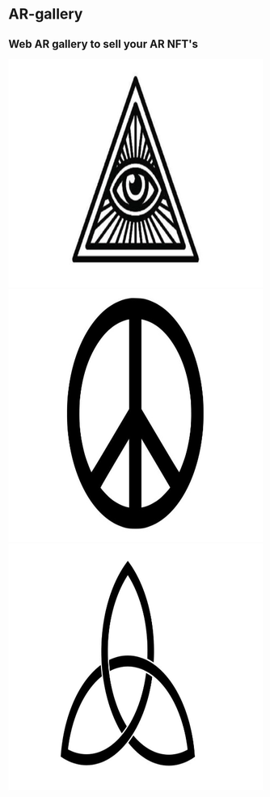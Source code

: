 # AR-gallery
## Web AR gallery to sell your AR NFT's

<img src="a.jpg" height="452px">
<img src="b.jpg" height="500px">
<img src="c.jpg" height="488px">
